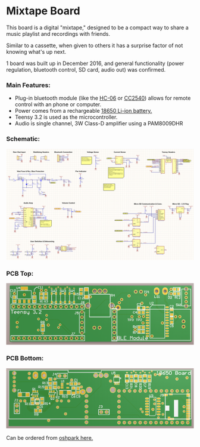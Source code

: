 # Mixtape Board
This board is a digital "mixtape," designed to be a compact way to share a music playlist and recordings with friends. 

Similar to a cassette, when given to others it has a surprise factor of not knowing what's up next.

1 board was built up in December 2016, and general functionality (power regulation, bluetooth control, SD card, audio out) was confirmed. 

### Main Features:
* Plug-in bluetooth module (like the [HC-06](http://www.gearbest.com/sensors/pp_241478.html) or [CC2540](https://tronixlabs.com.au/breakout-boards/bluetooth/cc2540-serial-bluetooth-v4-0-ble-module-ibeacon-australia/)) allows for remote control with an phone or computer.
* Power comes from a rechargeable [18650 Li-ion battery.](https://github.com/bkeegs/18650-Charge-Board) 
* Teensy 3.2 is used as the microcontroller.
* Audio is single channel, 3W Class-D amplifier using a PAM8009DHR

### Schematic:
![Alt text](mixtape_sch.PNG?raw=true)

### PCB Top:
![Alt text](mixtape_board1.PNG?raw=true)

### PCB Bottom:
![Alt text](mixtape_board2.PNG?raw=true)


Can be ordered from [oshpark here.](https://oshpark.com/shared_projects/jIOHaPzt)

